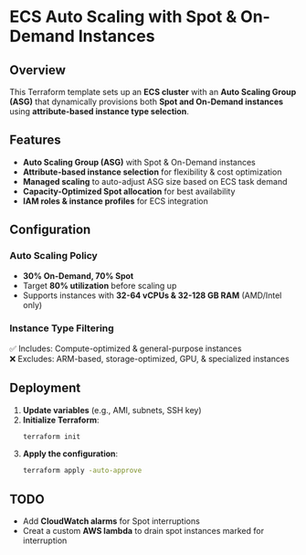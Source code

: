 # ECS Auto Scaling with Spot & On-Demand Instances

## Overview
This Terraform template sets up an **ECS cluster** with an **Auto Scaling Group (ASG)** that dynamically provisions both **Spot and On-Demand instances** using **attribute-based instance type selection**.

## Features
- **Auto Scaling Group (ASG)** with Spot & On-Demand instances
- **Attribute-based instance selection** for flexibility & cost optimization
- **Managed scaling** to auto-adjust ASG size based on ECS task demand
- **Capacity-Optimized Spot allocation** for best availability
- **IAM roles & instance profiles** for ECS integration

## Configuration
### **Auto Scaling Policy**
- **30% On-Demand, 70% Spot**
- Target **80% utilization** before scaling up
- Supports instances with **32-64 vCPUs & 32-128 GB RAM** (AMD/Intel only)

### **Instance Type Filtering**
✅ Includes: Compute-optimized & general-purpose instances  
❌ Excludes: ARM-based, storage-optimized, GPU, & specialized instances

## Deployment
1. **Update variables** (e.g., AMI, subnets, SSH key)
2. **Initialize Terraform**:
   ```sh
   terraform init
   ```
3. **Apply the configuration**:
   ```sh
   terraform apply -auto-approve
   ```

## TODO 
- Add **CloudWatch alarms** for Spot interruptions
- Creat a custom **AWS lambda** to drain spot instances marked for interruption

